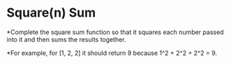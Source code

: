 # Square(n) Sum 

*Complete the square sum function so that it squares each number passed into it and then sums the results together.

*For example, for [1, 2, 2] it should return 9 because 1^2 + 2^2 + 2^2 = 9.

